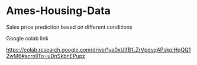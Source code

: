 # Ames-Housing-Data
Sales price prediction based on different conditions


Google colab link

https://colab.research.google.com/drive/1ya0xUIfB1_ZrVpdvqAPskpIHqQQ12wM6#scrollTo=uDnSkbnEPupz
